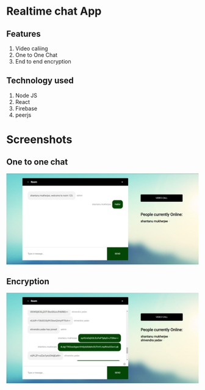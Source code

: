 # Realtime chat App

## Features

1. Video caliing
1. One to One Chat
1. End to end encryption

## Technology used

1. Node JS
1. React
1. Firebase
1. peerjs

# Screenshots


## One to one chat

![room pic](https://github.com/shantanu16101998/chat_app/blob/main/displaypics/room%20pic.jpeg)


## Encryption

![encryption](https://github.com/shantanu16101998/chat_app/blob/main/displaypics/crypto.png)


